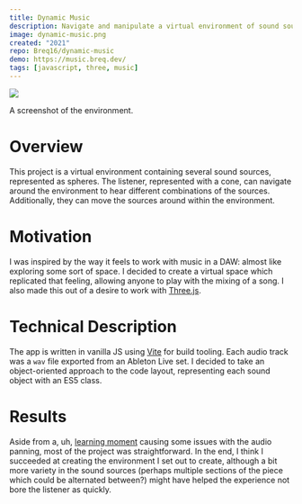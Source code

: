 ```yaml
---
title: Dynamic Music
description: Navigate and manipulate a virtual environment of sound sources.
image: dynamic-music.png
created: "2021"
repo: Breq16/dynamic-music
demo: https://music.breq.dev/
tags: [javascript, three, music]
---
```


![](dynamic-music.png)

<Caption>A screenshot of the environment.</Caption>

# Overview

This project is a virtual environment containing several sound sources, represented as spheres. The listener, represented with a cone, can navigate around the environment to hear different combinations of the sources. Additionally, they can move the sources around within the environment.

# Motivation

I was inspired by the way it feels to work with music in a DAW: almost like exploring some sort of space. I decided to create a virtual space which replicated that feeling, allowing anyone to play with the mixing of a song. I also made this out of a desire to work with [Three.js](https://threejs.org/).

# Technical Description

The app is written in vanilla JS using [Vite](https://vitejs.dev/) for build tooling. Each audio track was a `wav` file exported from an Ableton Live set. I decided to take an object-oriented approach to the code layout, representing each sound object with an ES5 class.

# Results

Aside from a, uh, [learning moment](https://twitter.com/threejs/status/1484518641098014722) causing some issues with the audio panning, most of the project was straightforward. In the end, I think I succeeded at creating the environment I set out to create, although a bit more variety in the sound sources (perhaps multiple sections of the piece which could be alternated between?) might have helped the experience not bore the listener as quickly.
